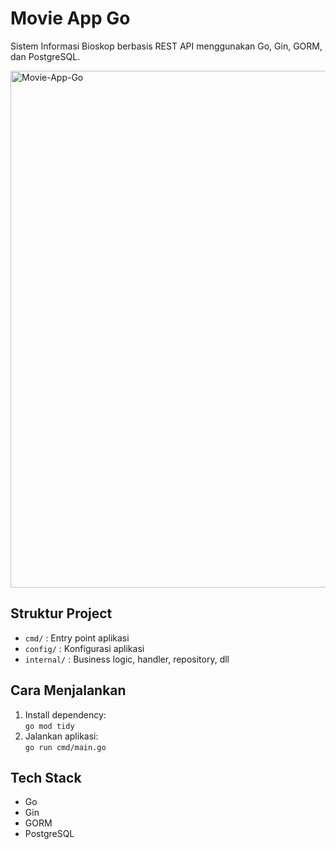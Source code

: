 # Movie App Go

Sistem Informasi Bioskop berbasis REST API menggunakan Go, Gin, GORM, dan PostgreSQL.

<img width="1330" height="827" alt="Movie-App-Go" src="https://github.com/user-attachments/assets/205d3205-0824-466e-92c4-2687f4e75dd7" />

## Struktur Project

- `cmd/` : Entry point aplikasi
- `config/` : Konfigurasi aplikasi
- `internal/` : Business logic, handler, repository, dll

## Cara Menjalankan

1. Install dependency:  
   `go mod tidy`
2. Jalankan aplikasi:  
   `go run cmd/main.go`

## Tech Stack

- Go
- Gin
- GORM
- PostgreSQL
